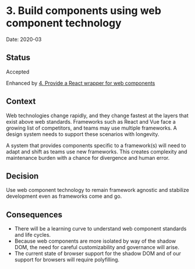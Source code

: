 # 3. Build components using web component technology

Date: 2020-03

## Status

Accepted

Enhanced by [4. Provide a React wrapper for web components](0004-provide-a-react-wrapper-for-web-components.md)

## Context

Web technologies change rapidly, and they change fastest at the layers that exist above web standards.
Frameworks such as React and Vue face a growing list of competitors, and teams may use multiple frameworks.
A design system needs to support these scenarios with longevity.

A system that provides components specific to a framework(s) will need to adapt and shift as teams use new frameworks.
This creates complexity and maintenance burden with a chance for divergence and human error.

## Decision

Use web component technology to remain framework agnostic and stabilize development even as frameworks come and go.

## Consequences

- There will be a learning curve to understand web component standards and life cycles.
- Because web components are more isolated by way of the shadow DOM, the need for careful customizability and governance will arise.
- The current state of browser support for the shadow DOM and of our support for browsers will require polyfilling.
